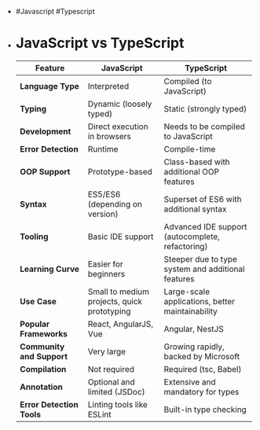- #Javascript #Typescript
- # JavaScript vs TypeScript
  
  | Feature                     | JavaScript                              | TypeScript                                  |
  |-----------------------------|-----------------------------------------|---------------------------------------------|
  | **Language Type**           | Interpreted                             | Compiled (to JavaScript)                    |
  | **Typing**                  | Dynamic (loosely typed)                 | Static (strongly typed)                     |
  | **Development**             | Direct execution in browsers            | Needs to be compiled to JavaScript          |
  | **Error Detection**         | Runtime                                 | Compile-time                                |
  | **OOP Support**             | Prototype-based                         | Class-based with additional OOP features    |
  | **Syntax**                  | ES5/ES6 (depending on version)          | Superset of ES6 with additional syntax      |
  | **Tooling**                 | Basic IDE support                       | Advanced IDE support (autocomplete, refactoring) |
  | **Learning Curve**          | Easier for beginners                    | Steeper due to type system and additional features |
  | **Use Case**                | Small to medium projects, quick prototyping | Large-scale applications, better maintainability |
  | **Popular Frameworks**      | React, AngularJS, Vue                   | Angular, NestJS                             |
  | **Community and Support**   | Very large                              | Growing rapidly, backed by Microsoft        |
  | **Compilation**             | Not required                            | Required (tsc, Babel)                       |
  | **Annotation**              | Optional and limited (JSDoc)            | Extensive and mandatory for types           |
  | **Error Detection Tools**   | Linting tools like ESLint               | Built-in type checking                      |